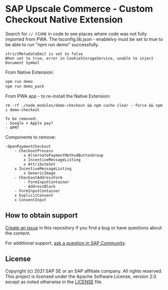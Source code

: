 # SAP Upscale Commerce - Custom Checkout Native Extension

Search for `// FIXME` in code to see places where code was not fully imported from PWA.
The tsconfig.lib.json - enableIvy must be set to true to be able to run "npm run demo" successfully.

```
strictMetadataEmit is set to false
When set to true, error in CookieStorageService, unable to inject Document Symbol
```

From Native Extension:
```sh
npm run demo
npm run demo_pack
```

From PWA app - to re-install the Native Extension:
```
rm -rf ./node_modules/demo-checkout && npm cache clear --force && npm i demo-checkout
```

```
To be removed:
- Google + Apple pay?
- APM?
```

Components to remove:
```
-OpenPaymentCheckout
	- CheckoutProcess
		x AlternatePaymentMethodButtonGroup
		x IncentiveMessageListing
		x AttributeSet
	x IncentiveMessageListing
		x GenericImage
	- CheckoutAddressForm
		- FormInputContainer
		- AddressBlock
	- FormInputContainer
	x ExplicitConsent
	x ConsentInput
```

## How to obtain support

[Create an issue](https://github.com/SAP-samples/<repository-name>/issues) in this repository if you find a bug or have questions about the content.
 
For additional support, [ask a question in SAP Community](https://answers.sap.com/questions/ask.html).

## License
Copyright (c) 2021 SAP SE or an SAP affiliate company. All rights reserved. This project is licensed under the Apache Software License, version 2.0 except as noted otherwise in the [LICENSE](LICENSES/Apache-2.0.txt) file.

